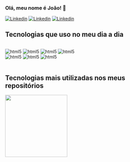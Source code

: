 ### Olá, meu nome é João! 👾

[![Linkedin](https://img.shields.io/badge/LinkedIn-000000?style=for-the-badge&logo=linkedin&logoColor=blue)](https://www.linkedin.com/in/jo%C3%A3o-archiolli-74b799189/)
[![Linkedin](https://img.shields.io/badge/website-000000?style=for-the-badge&logo=About.me&logoColor=blue)](https://archiolli-portfolio.vercel.app/)
[![Linkedin](https://img.shields.io/badge/Instagram-000000?style=for-the-badge&logo=instagram&logoColor=blue)](https://instagram.com/joaoarchiolli/)


## Tecnologias que uso no meu dia a dia  

<div style="displat: inline_block"><br/> 
  <img alt="html5" src="https://img.shields.io/badge/React-000000?style=for-the-badge&logo=react&logoColor=blue"/>
  <img alt="html5" src="https://img.shields.io/badge/Node.js-000000?style=for-the-badge&logo=node.js&logoColor=blue"/>
  <img alt="html5" src="https://img.shields.io/badge/TypeScript-000000?style=for-the-badge&logo=typescript&logoColor=blue"/>
  <img alt="html5" src="https://img.shields.io/badge/Java-000000?style=for-the-badge&logo=openjdk&logoColor=blue"/><br/>
  <img alt="html5" src="https://img.shields.io/badge/Spring-000000?style=for-the-badge&logo=spring&logoColor=blue"/>
  <img alt="html5" src="https://img.shields.io/badge/MySQL-000000?style=for-the-badge&logo=mysql&logoColor=blue"/>  
  <img alt="html5" src="https://img.shields.io/badge/CSS-000000?&style=for-the-badge&logo=css3&logoColor=blue"/>

</div><br/>

## Tecnologias mais utilizadas nos meus repositórios
<div style="displat: inline_block">
  <a href="https://github.com/anuraghazra/convoychat">
    <img height=200 align="center" src="https://github-readme-stats.vercel.app/api/top-langs?username=Archiolli&layout=compact&langs_count=8&card_width=320&theme=tokyonight" />
</a><br/><br/>
</div>

